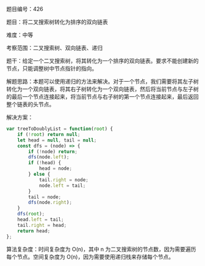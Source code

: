 题目编号：426

题目：将二叉搜索树转化为排序的双向链表

难度：中等

考察范围：二叉搜索树、双向链表、递归

题干：给定一个二叉搜索树，将其转化为一个排序的双向链表。要求不能创建新的节点，只能调整树中节点指针的指向。

解题思路：本题可以使用递归的方法来解决。对于一个节点，我们需要将其左子树转化为一个双向链表，将其右子树转化为一个双向链表，然后将当前节点与左子树的最后一个节点连接起来，将当前节点与右子树的第一个节点连接起来，最后返回整个链表的头节点。

解决方案：

```javascript
var treeToDoublyList = function(root) {
    if (!root) return null;
    let head = null, tail = null;
    const dfs = (node) => {
        if (!node) return;
        dfs(node.left);
        if (!head) {
            head = node;
        } else {
            tail.right = node;
            node.left = tail;
        }
        tail = node;
        dfs(node.right);
    }
    dfs(root);
    head.left = tail;
    tail.right = head;
    return head;
};
```

算法复杂度：时间复杂度为 O(n)，其中 n 为二叉搜索树的节点数，因为需要遍历每个节点。空间复杂度为 O(n)，因为需要使用递归栈来存储每个节点。